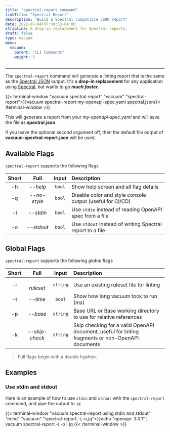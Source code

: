 ```yaml
---
title: "spectral-report command"
linkTitle: "Spectral Report"
description: "Build a Spectral compatible JSON report"
date: 2022-07-04T07:39:53-04:00
strapline: A drop-in replacement for Spectral reports.
draft: false
type: vacuum
menu:
  vacuum:
    parent: "CLI Commands"
    weight: 5
---
```


---

The `spectral-report` command will generate a linting report that is the same as the [Spectral JSON](https://meta.stoplight.io/docs/spectral/ZG9jOjI1MTg1-spectral-cli)
output. It's a **drop-in replacement** for any application using [Spectral](https://stoplight.io/open-source/spectral),
but wants to go **_much faster_**.

{{< terminal-window 
    "vacuum spectral report" 
    "vacuum" 
    "spectral-report">}}vacuum spectral-report my-openapi-spec.yaml spectral.json{{< /terminal-window >}}

This will generate a report from your _my-openapi-spec.yaml_ and will save the file as **spectral.json**

If you leave the optional second argument off, then the default file output of **vacuum-spectral-report.json** will
be used.

## Available Flags

`spectral-report` supports the following flags

| Short |     Full     |  Input  | Description                                                |
|:-----:|:------------:|:-------:|:-----------------------------------------------------------|
|  -h   |   _--help_   | `bool`  | Show help screen and all flag details                      |
|  -q   | _--no-style_ | `bool`  | Disable color and style console output (useful for CI/CD)  |
|  -i   |  _--stdin_   | `bool`  | Use `stdin` instead of reading OpenAPI spec from a file    |
|  -o   |  _--stdout_  | `bool`  | Use `stdout` instead of writing Spectral report to a file  |

## Global Flags

`spectral-report` supports the following _global_ flags

| Short |    Full     |  Input   | Description                                                       |
|:-----:|:-----------:|:--------:|:------------------------------------------------------------------|
|  -r   | _--ruleset_ | `string` | Use an existing ruleset file for linting                          |
|  -t   |  _--time_   |  `bool`  | Show how long vacuum took to run (_ms_)                           |
|  -p   | _--base_    | `string` | Base URL or Base working directory to use for relative references |
|  -k   | _--skip-check_ | `string` | Skip checking for a valid OpenAPI document, useful for linting fragments or non-OpenAPI documents    |

> Full flags begin with a double hyphen.

## Examples

### Use stdin and stdout

Here is an example of how to use `stdin` and `stdout` with the `spectral-report` command, and pipe
the output to `jq`

{{< terminal-window
"vacuum spectral-report using stdin and stdout"
"echo"
"vacuum"
"spectral-report,-i,-o,jq">}}echo "openapi: 3.0.1" | vacuum spectral-report -i -o | jq {{< /terminal-window >}}

